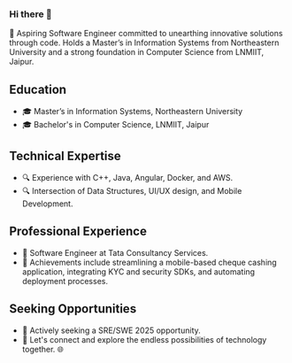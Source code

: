 ### Hi there 👋
🚀 Aspiring Software Engineer committed to unearthing innovative solutions through code. Holds a Master’s in Information Systems from Northeastern University and a strong foundation in Computer Science from LNMIIT, Jaipur.
## Education
- 🎓 Master’s in Information Systems, Northeastern University
- 🎓 Bachelor's in Computer Science, LNMIIT, Jaipur
## Technical Expertise
- 🔍 Experience with C++, Java, Angular, Docker, and AWS.
- 🔍 Intersection of Data Structures, UI/UX design, and Mobile Development.
## Professional Experience
- 🌟 Software Engineer at Tata Consultancy Services.
- 🌟 Achievements include streamlining a mobile-based cheque cashing application, integrating KYC and security SDKs, and automating deployment processes.
## Seeking Opportunities
- 💬 Actively seeking a SRE/SWE 2025 opportunity.
- 💬 Let's connect and explore the endless possibilities of technology together. 🌐
